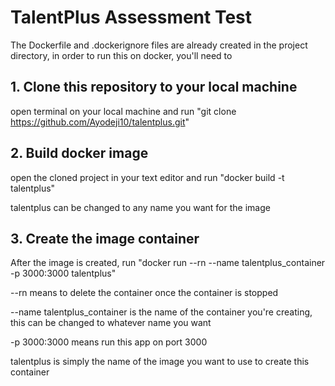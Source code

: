 # TalentPlus Assessment Test

The Dockerfile and .dockerignore files are already created in the project directory, in order to run this on docker, you'll need to

## 1. Clone this repository to your local machine

open terminal on your local machine and run "git clone https://github.com/Ayodeji10/talentplus.git"

## 2. Build docker image

open the cloned project in your text editor and run "docker build -t talentplus"

talentplus can be changed to any name you want for the image

## 3. Create the image container

After the image is created, run "docker run --rn --name talentplus_container -p 3000:3000 talentplus"

--rn means to delete the container once the container is stopped

--name talentplus_container is the name of the container you're creating, this can be changed to whatever name you want

-p 3000:3000 means run this app on port 3000

talentplus is simply the name of the image you want to use to create this container
